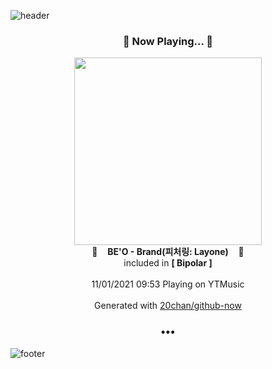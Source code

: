 ![header](https://capsule-render.vercel.app/api?type=wave&height=170&section=header&text=Hi.%20I'm%20SHIFT&fontColor=090707&fontAlignX=45&fontAlignY=65&fontSize=100)

<h3 align="center">🎵 Now Playing... 🎵</h3>
<p align="center">
  <a href="https://music.youtube.com/watch?v=IwM7nXt-Yug">
    <img width="300" src="https://lh3.googleusercontent.com/2vWcYkyKzI5KJIv62FShZbslfdpi8Fhcg_tyyAUpaNo6c87fam3G4aWzzk-rRltj3BbUFzcKr7m6xNdEKQ">
  </a>
  <br>
  🎵&nbsp&nbsp&nbsp <b>BE'O - Brand(피처링: Layone)</b> &nbsp&nbsp&nbsp🎵
  <br>
  included in <b>[ Bipolar ]</b>
  
  <br />
  <br />
  11/01/2021 09:53 Playing on YTMusic
  <br />
  <br />
  Generated with <a href="https://github.com/20chan/github-now">20chan/github-now</a>
</p>

<h3 align="center">•••</h3>

![footer](https://capsule-render.vercel.app/api?type=wave&height=150&section=footer)
